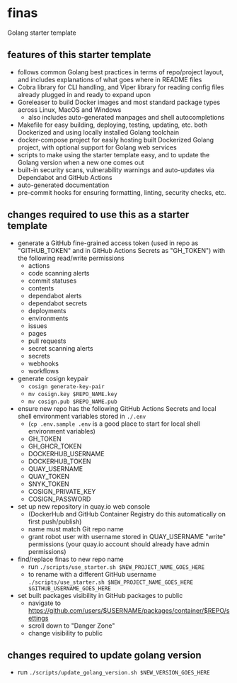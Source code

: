 # finas
Golang starter template

## features of this starter template
- follows common Golang best practices in terms of repo/project layout, and includes explanations of what goes where in README files
- Cobra library for CLI handling, and Viper library for reading config files already plugged in and ready to expand upon
- Goreleaser to build Docker images and most standard package types across Linux, MacOS and Windows
    - also includes auto-generated manpages and shell autocompletions
- Makefile for easy building, deploying, testing, updating, etc. both Dockerized and using locally installed Golang toolchain
- docker-compose project for easily hosting built Dockerized Golang project, with optional support for Golang web services
- scripts to make using the starter template easy, and to update the Golang version when a new one comes out
- built-in security scans, vulnerability warnings and auto-updates via Dependabot and GitHub Actions
- auto-generated documentation
- pre-commit hooks for ensuring formatting, linting, security checks, etc.

## changes required to use this as a starter template
- generate a GitHub fine-grained access token (used in repo as "GITHUB_TOKEN" and in GitHub Actions Secrets as "GH_TOKEN") with the following read/write permissions
    - actions
    - code scanning alerts
    - commit statuses
    - contents
    - dependabot alerts
    - dependabot secrets
    - deployments
    - environments
    - issues
    - pages
    - pull requests
    - secret scanning alerts
    - secrets
    - webhooks
    - workflows
- generate cosign keypair
    - `cosign generate-key-pair`
    - `mv cosign.key $REPO_NAME.key`
    - `mv cosign.pub $REPO_NAME.pub`
- ensure new repo has the following GitHub Actions Secrets and local shell environment variables stored in `./.env`
    - (`cp .env.sample .env` is a good place to start for local shell environment variables)
    - GH_TOKEN
    - GH_GHCR_TOKEN
    - DOCKERHUB_USERNAME
    - DOCKERHUB_TOKEN
    - QUAY_USERNAME
    - QUAY_TOKEN
    - SNYK_TOKEN
    - COSIGN_PRIVATE_KEY
    - COSIGN_PASSWORD
- set up new repository in quay.io web console
    - (DockerHub and GitHub Container Registry do this automatically on first push/publish)
    - name must match Git repo name
    - grant robot user with username stored in QUAY_USERNAME "write" permissions (your quay.io account should already have admin permissions)
- find/replace finas to new repo name
    - run `./scripts/use_starter.sh $NEW_PROJECT_NAME_GOES_HERE`
    - to rename with a different GitHub username `./scripts/use_starter.sh $NEW_PROJECT_NAME_GOES_HERE $GITHUB_USERNAME_GOES_HERE`
- set built packages visibility in GitHub packages to public
    - navigate to https://github.com/users/$USERNAME/packages/container/$REPO/settings
    - scroll down to "Danger Zone"
    - change visibility to public

## changes required to update golang version
- run `./scripts/update_golang_version.sh $NEW_VERSION_GOES_HERE`
